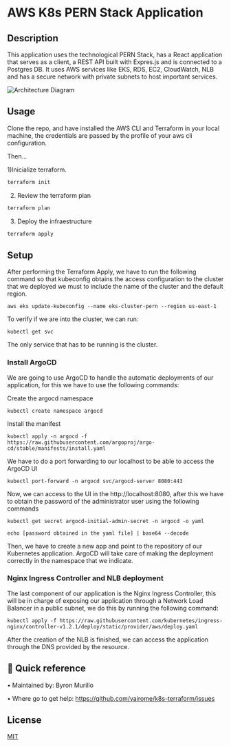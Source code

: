 # AWS K8s PERN Stack Application 

## Description

This application uses the technological PERN Stack, has a React application that serves as a client, a REST API built with Expres.js and is connected to a Postgres DB. It uses AWS services like EKS, RDS, EC2, CloudWatch, NLB and has a secure network with private subnets to host important services.

![Architecture Diagram](/k8s/terraform.png?raw=true "Architecture Diagram")

## Usage

Clone the repo, and have installed the AWS CLI and Terraform in your local machine, the credentials are passed by the profile of your aws cli configuration.

Then...

1)Inicialize terraform.
```js
terraform init

```
2) Review the terraform plan
```js
terraform plan
```

3) Deploy the infraestructure
```js
terraform apply
```

## Setup

After performing the Terraform Apply, we have to run the following command so that kubeconfig obtains the access configuration to the cluster that we deployed we must to include the name of the cluster and the default region.

`aws eks update-kubeconfig --name eks-cluster-pern --region us-east-1`

To verify if we are into the cluster, we can run:

`kubectl get svc`

The only service that has to be running is the cluster.

### Install ArgoCD 

We are going to use ArgoCD to handle the automatic deployments of our application, for this we have to use the following commands:

Create the argocd namespace

`kubectl create namespace argocd`

Install the manifest

`kubectl apply -n argocd -f https://raw.githubusercontent.com/argoproj/argo-cd/stable/manifests/install.yaml`

We have to do a port forwarding to our localhost to be able to access the ArgoCD UI

`kubectl port-forward -n argocd svc/argocd-server 8080:443`

Now, we can access to the UI in the http://localhost:8080, after this we have to obtain the password of the administrator user using the following commands

`kubectl get secret argocd-initial-admin-secret -n argocd -o yaml`

`echo [password obtained in the yaml file] | base64 --decode`

Then, we have to create a new app and point to the repository of our Kubernetes application. ArgoCD will take care of making the deployment correctly in the namespace that we indicate.

### Nginx Ingress Controller and NLB deployment

The last component of our application is the Nginx Ingress Controller, this will be in charge of exposing our application through a Network Load Balancer in a public subnet, we do this by running the following command:

`kubectl apply -f https://raw.githubusercontent.com/kubernetes/ingress-nginx/controller-v1.2.1/deploy/static/provider/aws/deploy.yaml`

After the creation of the NLB is finished, we can access the application through the DNS provided by the resource.

## 🚀 Quick reference

•	Maintained by: Byron Murillo

•	Where go to get help: https://github.com/vairome/k8s-terraform/issues

## License

[MIT](https://choosealicense.com/licenses/mit/)


